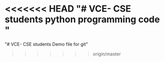<<<<<<< HEAD
"#  VCE- CSE students python programming code " 
=======
"#  VCE- CSE students Demo file for git" 
>>>>>>> origin/master
